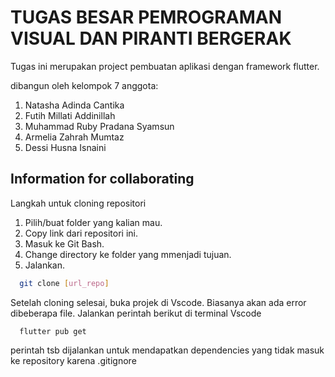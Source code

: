 # TUGAS BESAR PEMROGRAMAN VISUAL DAN PIRANTI BERGERAK
Tugas ini merupakan project pembuatan aplikasi dengan framework flutter.

dibangun oleh kelompok 7
anggota:
1. Natasha Adinda Cantika
2. Futih Millati Addinillah
3. Muhammad Ruby Pradana Syamsun
4. Armelia Zahrah Mumtaz
5. Dessi Husna Isnaini

## Information for collaborating
Langkah untuk cloning repositori
1. Pilih/buat folder yang kalian mau.
2. Copy link dari repositori ini.
3. Masuk ke Git Bash.
4. Change directory ke folder yang mmenjadi tujuan.
5. Jalankan.
```bash
  git clone [url_repo]
```

Setelah cloning selesai, buka projek di Vscode. Biasanya akan ada error dibeberapa file. 
Jalankan perintah berikut di terminal Vscode
```
  flutter pub get
```
perintah tsb dijalankan untuk mendapatkan dependencies yang tidak masuk ke repository karena .gitignore 
